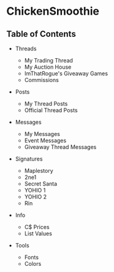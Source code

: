 # ChickenSmoothie

## Table of Contents

- Threads

  - My Trading Thread
  - My Auction House
  - ImThatRogue's Giveaway Games
  - Commissions

- Posts

  - My Thread Posts
  - Official Thread Posts

- Messages

  - My Messages
  - Event Messages
  - Giveaway Thread Messages

- Signatures

  - Maplestory
  - 2ne1
  - Secret Santa
  - YOHIO 1
  - YOHIO 2
  - Rin

- Info

  - C$ Prices
  - List Values

- Tools

  - Fonts
  - Colors
